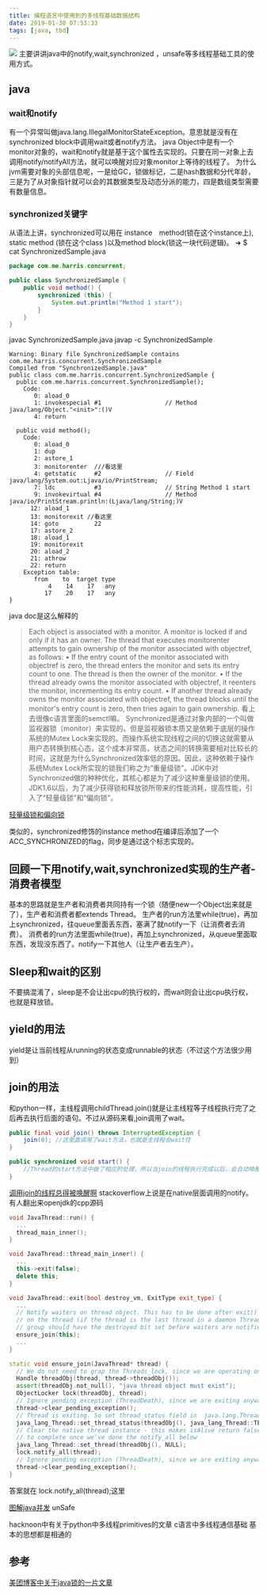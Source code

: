 ```yaml
---
title: 编程语言中使用到的多线程基础数据结构
date: 2019-01-30 07:53:33
tags: [java, tbd]
---
```


![](https://www.haldir66.ga/static/imgs/HongKongFireworks_ZH-CN13422096721_1920x1080.jpg)
主要讲讲java中的notify,wait,synchronized ，unsafe等多线程基础工具的使用方式。

<!--more-->
## java


### wait和notify
有一个异常叫做java.lang.IllegalMonitorStateException。意思就是没有在synchronized block中调用wait或者notify方法。
java Object中是有一个monitor对象的，wait和notify就是基于这个属性去实现的。只要在同一对象上去调用notify/notifyAll方法，就可以唤醒对应对象monitor上等待的线程了。
为什么jvm需要对象的头部信息呢，一是给GC，锁做标记，二是hash数据和分代年龄，三是为了从对象指针就可以会的其数据类型及动态分派的能力，四是数组类型需要有数量信息。

### synchronized关键字
从语法上讲，synchronized可以用在
instance　method(锁在这个instance上), static method (锁在这个class )以及method block(锁这一块代码逻辑)。
➜ $ cat SynchronizedSample.java 
```java
package com.me.harris.concurrent;

public class SynchronizedSample {
    public void method() {
        synchronized (this) {
            System.out.println("Method 1 start");
        }
    }
}
```
javac SynchronizedSample.java
javap -c SynchronizedSample
```
Warning: Binary file SynchronizedSample contains com.me.harris.concurrent.SynchronizedSample
Compiled from "SynchronizedSample.java"
public class com.me.harris.concurrent.SynchronizedSample {
  public com.me.harris.concurrent.SynchronizedSample();
    Code:
       0: aload_0
       1: invokespecial #1                  // Method java/lang/Object."<init>":()V
       4: return

  public void method();
    Code:
       0: aload_0
       1: dup
       2: astore_1   
       3: monitorenter  ///看这里
       4: getstatic     #2                  // Field java/lang/System.out:Ljava/io/PrintStream;
       7: ldc           #3                  // String Method 1 start
       9: invokevirtual #4                  // Method java/io/PrintStream.println:(Ljava/lang/String;)V
      12: aload_1
      13: monitorexit //看这里
      14: goto          22
      17: astore_2
      18: aload_1
      19: monitorexit
      20: aload_2
      21: athrow
      22: return
    Exception table:
       from    to  target type
           4    14    17   any
          17    20    17   any
}
```
java doc是这么解释的
>Each object is associated with a monitor. A monitor is locked if and only if it has an owner. The thread that executes monitorenter attempts to gain ownership of the monitor associated with objectref, as follows:
• If the entry count of the monitor associated with objectref is zero, the thread enters the monitor and sets its entry count to one. The thread is then the owner of the monitor.
• If the thread already owns the monitor associated with objectref, it reenters the monitor, incrementing its entry count.
• If another thread already owns the monitor associated with objectref, the thread blocks until the monitor's entry count is zero, then tries again to gain ownership.
看上去很像c语言里面的semctl嘛。
Synchronized是通过对象内部的一个叫做监视器锁（monitor）来实现的。但是监视器锁本质又是依赖于底层的操作系统的Mutex Lock来实现的。而操作系统实现线程之间的切换这就需要从用户态转换到核心态，这个成本非常高，状态之间的转换需要相对比较长的时间，这就是为什么Synchronized效率低的原因。因此，这种依赖于操作系统Mutex Lock所实现的锁我们称之为“重量级锁”。JDK中对Synchronized做的种种优化，其核心都是为了减少这种重量级锁的使用。JDK1.6以后，为了减少获得锁和释放锁所带来的性能消耗，提高性能，引入了“轻量级锁”和“偏向锁”。

[轻量级锁和偏向锁](http://www.cnblogs.com/paddix/p/5405678.html)

类似的，synchronized修饰的instance method在编译后添加了一个ACC_SYNCHRONIZED的flag，同步是通过这个标志实现的。


## 回顾一下用notify,wait,synchronized实现的生产者-消费者模型
基本的思路就是生产者和消费者共同持有一个锁（随便new一个Object出来就是了），生产者和消费者都extends Thread。
生产者的run方法里while(true)，再加上synchronized，往queue里面丢东西，塞满了就notify一下（让消费者去消费）。
消费者的run方法里面while(true)，再加上synchronized，从queue里面取东西，发现没东西了。notify一下其他人（让生产者去生产）。

## Sleep和wait的区别
不要搞混淆了，sleep是不会让出cpu的执行权的，而wait则会让出cpu执行权，也就是释放锁。

## yield的用法
yield是让当前线程从running的状态变成runnable的状态（不过这个方法很少用到）

## join的用法
和python一样，主线程调用childThread.join()就是让主线程等子线程执行完了之后再去执行后面的语句。不过从源码来看,join调用了wait。
```java
public final void join() throws InterruptedException {
    join(0); //这里面调用了wait方法，也就是主线程会wait住
}

public synchronized void start() {
    //Thread的start方法中做了相应的处理，所以当join的线程执行完成以后，会自动唤醒主线程继续往下执行
}
```
[调用join的线程总得被唤醒啊](https://stackoverflow.com/questions/9866193/who-and-when-notify-the-thread-wait-when-thread-join-is-called) stackoverflow上说是在native层面调用的notify。有人翻出来openjdk的cpp源码
```cpp
void JavaThread::run() {
  ...
  thread_main_inner();
}

void JavaThread::thread_main_inner() {
  ...
  this->exit(false);
  delete this;
}

void JavaThread::exit(bool destroy_vm, ExitType exit_type) {
  ...
  // Notify waiters on thread object. This has to be done after exit() is called
  // on the thread (if the thread is the last thread in a daemon ThreadGroup the
  // group should have the destroyed bit set before waiters are notified).
  ensure_join(this);
  ...
}

static void ensure_join(JavaThread* thread) {
  // We do not need to grap the Threads_lock, since we are operating on ourself.
  Handle threadObj(thread, thread->threadObj());
  assert(threadObj.not_null(), "java thread object must exist");
  ObjectLocker lock(threadObj, thread);
  // Ignore pending exception (ThreadDeath), since we are exiting anyway
  thread->clear_pending_exception();
  // Thread is exiting. So set thread_status field in  java.lang.Thread class to TERMINATED.
  java_lang_Thread::set_thread_status(threadObj(), java_lang_Thread::TERMINATED);
  // Clear the native thread instance - this makes isAlive return false and allows the join()
  // to complete once we've done the notify_all below
  java_lang_Thread::set_thread(threadObj(), NULL);
  lock.notify_all(thread);
  // Ignore pending exception (ThreadDeath), since we are exiting anyway
  thread->clear_pending_exception();
}
```
答案就在
lock.notify_all(thread);这里


[图解java并发](http://ifeve.com/图解java并发上/)
unSafe

hacknoon中有关于python中多线程primitives的文章
c语言中多线程通信基础
基本的思想都是相通的


## 参考
[美团博客中关于java锁的一片文章](https://tech.meituan.com/2018/11/15/java-lock.html)